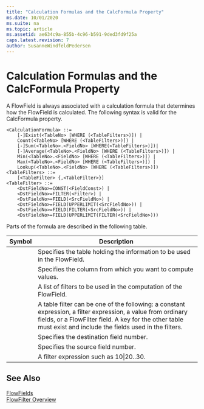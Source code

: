 ```yaml
---
title: "Calculation Formulas and the CalcFormula Property"
ms.date: 10/01/2020
ms.suite: na
ms.topic: article
ms.assetid: ae634c9a-855b-4c96-b591-9ded3fd9f25a
caps.latest.revision: 7
author: SusanneWindfeldPedersen
---
```


 

# Calculation Formulas and the CalcFormula Property
A FlowField is always associated with a calculation formula that determines how the FlowField is calculated. The following syntax is valid for the CalcFormula property.  

```AL
<CalculationFormula> ::=  
    [-]Exist(<TableNo> [WHERE (<TableFilters>)]) |  
    Count(<TableNo> [WHERE (<TableFilters>)]) |  
    [-]Sum(<TableNo>.<FieldNo> [WHERE(<TableFilters>)])|  
    [-]Average(<TableNo>.<FieldNo> [WHERE (<TableFilters>)]) |  
    Min(<TableNo>.<FieldNo> [WHERE (<TableFilters>)]) |  
    Max(<TableNo>.<FieldNo> [WHERE (<TableFilters>)]) |  
    Lookup(<TableNo>.<FieldNo> [WHERE (<TableFilters>)])  
<TableFilters> ::=  
    [<TableFilter> {,<TableFilter>}]  
<TableFilter> ::=  
    <DstFieldNo>=CONST(<FieldConst>) |  
    <DstFieldNo>=FILTER(<Filter>) |  
    <DstFieldNo>=FIELD(<SrcFieldNo>) |  
    <DstFieldNo>=FIELD(UPPERLIMIT(<SrcFieldNo>)) |  
    <DstFieldNo>=FIELD(FILTER(<SrcFieldNo>)) |  
    <DstFieldNo>=FIELD(UPPERLIMIT(FILTER(<SrcFieldNo>)))  
```  

Parts of the formula are described in the following table.  

|Symbol|Description|  
|------|-----------|  
|<TableNo>|Specifies the table holding the information to be used in the FlowField.|  
|<FieldNo>|Specifies the column from which you want to compute values.|  
|<TableFilters>|A list of filters to be used in the computation of the FlowField.|  
|<TableFilter>|A table filter can be one of the following: a constant expression, a filter expression, a value from ordinary fields, or a FlowFilter field. A key for the other table must exist and include the fields used in the filters.|  
|<DstFieldNo>|Specifies the destination field number.|  
|<SrcFieldNo>|Specifies the source field number.|  
|<Filter>|A filter expression such as 10&#124;20..30.|  

## See Also  

[FlowFields](../devenv-flowfields.md)   
[FlowFilter Overview](../devenv-flowfilter-overview.md)   
